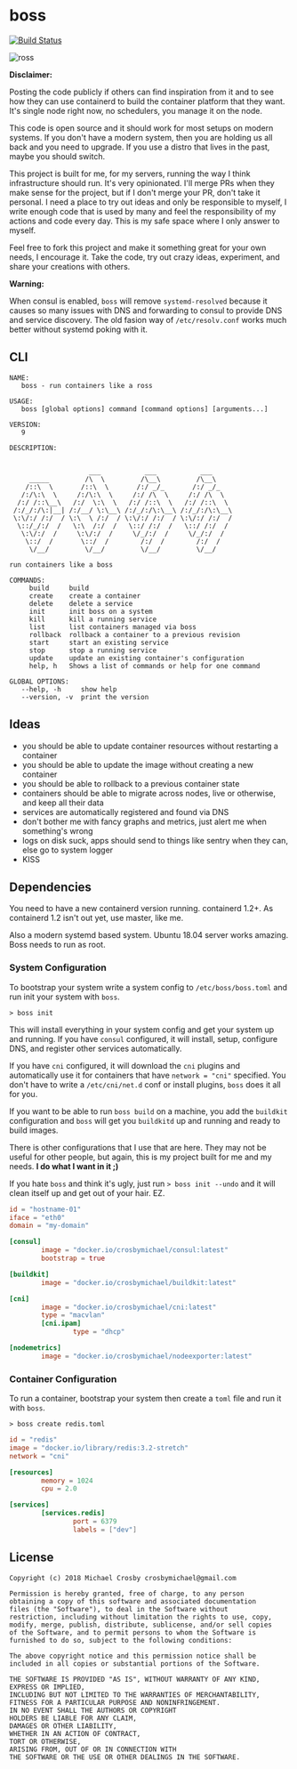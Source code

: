 # boss

[![Build Status](https://travis-ci.org/crosbymichael/boss.svg?branch=master)](https://travis-ci.org/crosbymichael/boss)

![ross](http://gifs.joelglovier.com/boss/like-a-ross.gif)

**Disclaimer:**

Posting the code publicly if others can find inspiration from it and to see how they can use containerd to build the container platform that they want.
It's single node right now, no schedulers, you manage it on the node.

This code is open source and it should work for most setups on modern systems.
If you don't have a modern system, then you are holding us all back and you need to upgrade.
If you use a distro that lives in the past, maybe you should switch.

This project is built for me, for my servers, running the way I think infrastructure should run.
It's very opinionated.
I'll merge PRs when they make sense for the project, but if I don't merge your PR, don't take it personal.
I need a place to try out ideas and only be responsible to myself, I write enough code that is used by many
and feel the responsibility of my actions and code every day.
This is my safe space where I only answer to myself.

Feel free to fork this project and make it something great for your own needs, I encourage it.
Take the code, try out crazy ideas, experiment, and share your creations with others.

**Warning:**

When consul is enabled, `boss` will remove `systemd-resolved` because it causes so many issues
with DNS and forwarding to consul to provide DNS and service discovery.
The old fasion way of `/etc/resolv.conf` works much better without systemd poking with it.

## CLI

```
NAME:
   boss - run containers like a ross

USAGE:
   boss [global options] command [command options] [arguments...]

VERSION:
   9

DESCRIPTION:


                    ___           ___           ___
     _____         /\  \         /\__\         /\__\
    /::\  \       /::\  \       /:/ _/_       /:/ _/_
   /:/\:\  \     /:/\:\  \     /:/ /\  \     /:/ /\  \
  /:/ /::\__\   /:/  \:\  \   /:/ /::\  \   /:/ /::\  \
 /:/_/:/\:|__| /:/__/ \:\__\ /:/_/:/\:\__\ /:/_/:/\:\__\
 \:\/:/ /:/  / \:\  \ /:/  / \:\/:/ /:/  / \:\/:/ /:/  /
  \::/_/:/  /   \:\  /:/  /   \::/ /:/  /   \::/ /:/  /
   \:\/:/  /     \:\/:/  /     \/_/:/  /     \/_/:/  /
    \::/  /       \::/  /        /:/  /        /:/  /
     \/__/         \/__/         \/__/         \/__/

run containers like a boss

COMMANDS:
     build     build
     create    create a container
     delete    delete a service
     init      init boss on a system
     kill      kill a running service
     list      list containers managed via boss
     rollback  rollback a container to a previous revision
     start     start an existing service
     stop      stop a running service
     update    update an existing container's configuration
     help, h   Shows a list of commands or help for one command

GLOBAL OPTIONS:
   --help, -h     show help
   --version, -v  print the version
```

## Ideas

* you should be able to update container resources without restarting a container
* you should be able to update the image without creating a new container
* you should be able to rollback to a previous container state
* containers should be able to migrate across nodes, live or otherwise, and keep all their data
* services are automatically registered and found via DNS
* don't bother me with fancy graphs and metrics, just alert me when something's wrong
* logs on disk suck, apps should send to things like sentry when they can, else go to system logger
* KISS

## Dependencies

You need to have a new containerd version running.
containerd 1.2+.
As containerd 1.2 isn't out yet, use master, like me.

Also a modern systemd based system.
Ubuntu 18.04 server works amazing.
Boss needs to run as root.

### System Configuration

To bootstrap your system write a system config to `/etc/boss/boss.toml` and run init your system with `boss`.

`> boss init`

This will install everything in your system config and get your system up and running.
If you have `consul` configured, it will install, setup, configure DNS, and register other services automatically.

If you have `cni` configured, it will download the `cni` plugins and automatically use it for containers that have `network = "cni"` specified.
You don't have to write a `/etc/cni/net.d` conf or install plugins, `boss` does it all for you.

If you want to be able to run `boss build` on a machine, you add the `buildkit` configuration and `boss`
will get you `buildkitd` up and running and ready to build images.

There is other configurations that I use that are here.
They may not be useful for other people, but again, this is my project built for me and my needs.
**I do what I want in it ;)**

If you hate `boss` and think it's ugly, just run `> boss init --undo` and it will clean itself up and get out of your hair. EZ.

```toml
id = "hostname-01"
iface = "eth0"
domain = "my-domain"

[consul]
        image = "docker.io/crosbymichael/consul:latest"
        bootstrap = true

[buildkit]
        image = "docker.io/crosbymichael/buildkit:latest"

[cni]
        image = "docker.io/crosbymichael/cni:latest"
        type = "macvlan"
        [cni.ipam]
                type = "dhcp"

[nodemetrics]
        image = "docker.io/crosbymichael/nodeexporter:latest"
```

### Container Configuration

To run a container, bootstrap your system then create a `toml` file and run it with `boss`.

`> boss create redis.toml`

```toml
id = "redis"
image = "docker.io/library/redis:3.2-stretch"
network = "cni"

[resources]
        memory = 1024
        cpu = 2.0

[services]
        [services.redis]
                port = 6379
                labels = ["dev"]
```

## License

```
Copyright (c) 2018 Michael Crosby crosbymichael@gmail.com

Permission is hereby granted, free of charge, to any person
obtaining a copy of this software and associated documentation
files (the "Software"), to deal in the Software without
restriction, including without limitation the rights to use, copy,
modify, merge, publish, distribute, sublicense, and/or sell copies
of the Software, and to permit persons to whom the Software is
furnished to do so, subject to the following conditions:

The above copyright notice and this permission notice shall be
included in all copies or substantial portions of the Software.

THE SOFTWARE IS PROVIDED "AS IS", WITHOUT WARRANTY OF ANY KIND,
EXPRESS OR IMPLIED,
INCLUDING BUT NOT LIMITED TO THE WARRANTIES OF MERCHANTABILITY,
FITNESS FOR A PARTICULAR PURPOSE AND NONINFRINGEMENT.
IN NO EVENT SHALL THE AUTHORS OR COPYRIGHT
HOLDERS BE LIABLE FOR ANY CLAIM,
DAMAGES OR OTHER LIABILITY,
WHETHER IN AN ACTION OF CONTRACT,
TORT OR OTHERWISE,
ARISING FROM, OUT OF OR IN CONNECTION WITH
THE SOFTWARE OR THE USE OR OTHER DEALINGS IN THE SOFTWARE.
```
